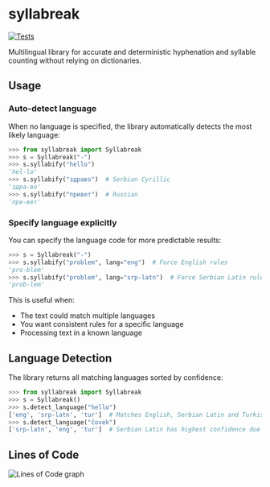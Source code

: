 # syllabreak

[![Tests](https://github.com/apakabarfm/syllabreak/actions/workflows/tests.yml/badge.svg)](https://github.com/apakabarfm/syllabreak/actions/workflows/tests.yml)

Multilingual library for accurate and deterministic hyphenation and syllable counting without relying on dictionaries.

## Usage

### Auto-detect language

When no language is specified, the library automatically detects the most likely language:

```python
>>> from syllabreak import Syllabreak
>>> s = Syllabreak("-")
>>> s.syllabify("hello")
'hel-lo'
>>> s.syllabify("здраво")  # Serbian Cyrillic
'здра-во'
>>> s.syllabify("привет")  # Russian
'при-вет'
```

### Specify language explicitly

You can specify the language code for more predictable results:

```python
>>> s = Syllabreak("-")
>>> s.syllabify("problem", lang="eng")  # Force English rules
'pro-blem'
>>> s.syllabify("problem", lang="srp-latn")  # Force Serbian Latin rules
'prob-lem'
```

This is useful when:
- The text could match multiple languages
- You want consistent rules for a specific language
- Processing text in a known language

## Language Detection

The library returns all matching languages sorted by confidence:

```python
>>> from syllabreak import Syllabreak
>>> s = Syllabreak()
>>> s.detect_language("hello")
['eng', 'srp-latn', 'tur']  # Matches English, Serbian Latin and Turkish
>>> s.detect_language("čovek")
['srp-latn', 'eng', 'tur']  # Serbian Latin has highest confidence due to č
```

## Lines of Code

<picture>
  <source media="(prefers-color-scheme: dark)" srcset=".github/loc-graph-dark.svg">
  <source media="(prefers-color-scheme: light)" srcset=".github/loc-graph-light.svg">
  <img alt="Lines of Code graph" src=".github/loc-graph-light.svg">
</picture>
